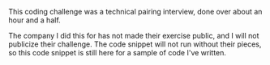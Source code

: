 This coding challenge was a technical pairing interview, done over about an hour
and a half.

The company I did this for has not made their exercise public, and I will not
publicize their challenge. The code snippet will not run without their pieces,
so this code snippet is still here for a sample of code I've written.
